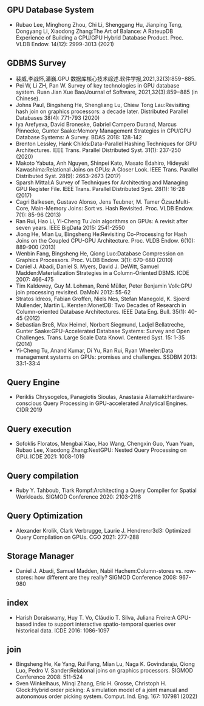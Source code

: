 ## GPU Database System
+ Rubao Lee, Minghong Zhou, Chi Li, Shenggang Hu, Jianping Teng, Dongyang Li, Xiaodong Zhang:The Art of Balance: A RateupDB Experience of Building a CPU/GPU Hybrid Database Product. Proc. VLDB Endow. 14(12): 2999-3013 (2021)

## GDBMS Survey
+ 裴威,李战怀,潘巍.GPU 数据库核心技术综述.软件学报,2021,32(3):859−885.
+ Pei W, Li ZH, Pan W. Survey of key technologies in GPU database system. Ruan Jian Xue Bao/Journal of Software, 2021,32(3):859−885 (in Chinese).
+ Johns Paul, Bingsheng He, Shengliang Lu, Chiew Tong Lau:Revisiting hash join on graphics processors: a decade later. Distributed Parallel Databases 38(4): 771-793 (2020)
+ Iya Arefyeva, David Broneske, Gabriel Campero Durand, Marcus Pinnecke, Gunter Saake:Memory Management Strategies in CPU/GPU Database Systems: A Survey. BDAS 2018: 128-142
+ Brenton Lessley, Hank Childs:Data-Parallel Hashing Techniques for GPU Architectures. IEEE Trans. Parallel Distributed Syst. 31(1): 237-250 (2020)
+ Makoto Yabuta, Anh Nguyen, Shinpei Kato, Masato Edahiro, Hideyuki Kawashima:Relational Joins on GPUs: A Closer Look. IEEE Trans. Parallel Distributed Syst. 28(9): 2663-2673 (2017)
+ Sparsh Mittal:A Survey of Techniques for Architecting and Managing GPU Register File. IEEE Trans. Parallel Distributed Syst. 28(1): 16-28 (2017)
+ Cagri Balkesen, Gustavo Alonso, Jens Teubner, M. Tamer Özsu:Multi-Core, Main-Memory Joins: Sort vs. Hash Revisited. Proc. VLDB Endow. 7(1): 85-96 (2013)
+ Ran Rui, Hao Li, Yi-Cheng Tu:Join algorithms on GPUs: A revisit after seven years. IEEE BigData 2015: 2541-2550
+ Jiong He, Mian Lu, Bingsheng He:Revisiting Co-Processing for Hash Joins on the Coupled CPU-GPU Architecture. Proc. VLDB Endow. 6(10): 889-900 (2013)
+ Wenbin Fang, Bingsheng He, Qiong Luo:Database Compression on Graphics Processors. Proc. VLDB Endow. 3(1): 670-680 (2010)
+ Daniel J. Abadi, Daniel S. Myers, David J. DeWitt, Samuel Madden:Materialization Strategies in a Column-Oriented DBMS. ICDE 2007: 466-475
+ Tim Kaldewey, Guy M. Lohman, René Müller, Peter Benjamin Volk:GPU join processing revisited. DaMoN 2012: 55-62
+ Stratos Idreos, Fabian Groffen, Niels Nes, Stefan Manegold, K. Sjoerd Mullender, Martin L. Kersten:MonetDB: Two Decades of Research in Column-oriented Database Architectures. IEEE Data Eng. Bull. 35(1): 40-45 (2012)
+ Sebastian Breß, Max Heimel, Norbert Siegmund, Ladjel Bellatreche, Gunter Saake:GPU-Accelerated Database Systems: Survey and Open Challenges. Trans. Large Scale Data Knowl. Centered Syst. 15: 1-35 (2014)
+ Yi-Cheng Tu, Anand Kumar, Di Yu, Ran Rui, Ryan Wheeler:Data management systems on GPUs: promises and challenges. SSDBM 2013: 33:1-33:4

## Query Engine
+ Periklis Chrysogelos, Panagiotis Sioulas, Anastasia Ailamaki:Hardware-conscious Query Processing in GPU-accelerated Analytical Engines. CIDR 2019

## Query execution
+ Sofoklis Floratos, Mengbai Xiao, Hao Wang, Chengxin Guo, Yuan Yuan, Rubao Lee, Xiaodong Zhang:NestGPU: Nested Query Processing on GPU. ICDE 2021: 1008-1019

## Query compilation
+ Ruby Y. Tahboub, Tiark Rompf:Architecting a Query Compiler for Spatial Workloads. SIGMOD Conference 2020: 2103-2118

## Query Optimization
+ Alexander Krolik, Clark Verbrugge, Laurie J. Hendren:r3d3: Optimized Query Compilation on GPUs. CGO 2021: 277-288


## Storage Manager
+ Daniel J. Abadi, Samuel Madden, Nabil Hachem:Column-stores vs. row-stores: how different are they really? SIGMOD Conference 2008: 967-980

## index
+ Harish Doraiswamy, Huy T. Vo, Cláudio T. Silva, Juliana Freire:A GPU-based index to support interactive spatio-temporal queries over historical data. ICDE 2016: 1086-1097

## join
+ Bingsheng He, Ke Yang, Rui Fang, Mian Lu, Naga K. Govindaraju, Qiong Luo, Pedro V. Sander:Relational joins on graphics processors. SIGMOD Conference 2008: 511-524
+ Sven Winkelhaus, Minqi Zhang, Eric H. Grosse, Christoph H. Glock:Hybrid order picking: A simulation model of a joint manual and autonomous order picking system. Comput. Ind. Eng. 167: 107981 (2022)
